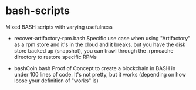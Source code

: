 # bash-scripts
Mixed BASH scripts with varying usefulness

* recover-artifactory-rpm.bash
Specific use case when using "Artifactory" as a rpm store and it's in the cloud and it breaks, but you have the disk store backed up (snapshot), you can trawl through the .rpmcache directory to restore specific RPMs

* bashCoin.bash
Proof of Concept to create a blockchain in BASH in under 100 lines of code. It's not pretty, but it works (depending on how loose your definition of "works" is)
